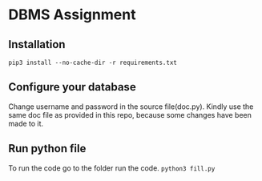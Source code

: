 # DBMS Assignment
## Installation
```pip3 install --no-cache-dir -r requirements.txt```

## Configure your database
Change username and password in the source file(doc.py).
Kindly use the same doc file as provided in this repo, because some changes have been made to it.

## Run python file
To run the code go to the folder run the code.
```python3 fill.py```
